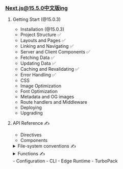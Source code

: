 ### [Next.js@15.5.0中文版ing](https://candicecaiyu.github.io/nextjs-docs/start)

1. Getting Start (@15.0.3)

    - Installation (@15.0.3)
    - Project Structure ✅
    - Layouts and Pages ✅
    - Linking and Navigating ✅
    - Server and Client Components ✅
    - Fetching Data ✅
    - Updating Data ✅
    - Caching and Revalidating ✅
    - Error Handling ✅
    - CSS
    - Image Optimization
    - Font Optimization
    - Metadata and OG images
    - Route handlers and Middleware
    - Deploying
    - Upgrading


2. API Reference ✍️

    - Directives
    - Components
   <details>
      <summary>File-system conventions ✍️</summary>

        - default.js ✅
        - error.js ✅
        - instrumentation.js
        - layout.js ✅
        - loading.js ✅
        - mdx-components.js
        - middleware.js
        - not-found.js ✅
        - page.js ✅
        - route.js
        - Route Segment Config
        - template.js
        - Metadata Files
            - favicon, icon, and apple-icon
            - manifest.json
            - opengraph-image and twitter-image
            - robots.txt
            - sitemap.xml
        - Dynamic Segments ✅
        - forbidden.js
        - instrumentation-client.js
        - intercepting routes
        - parallel routes ✅
        - public ✅
        - src ✅
        - unauthorized.js

   </details>

   <details>
       <summary>Functions ✍️</summary>

         - connection
         - cookies
         - draftMode
         - fetch
         - generateImageMetadata
         - generateMetadata
         - generateSitemaps
         - generateStaticParams ✅
         - generateViewport
         - headers
         - ImageResponse
         - NextRequest
         - NextResponse
         - notFound
         - permanentRedirect
         - redirect
         - revalidatePath
         - unstable_after
         - unstable_cache
         - unstable_notStore
         - unstable_rethrow
         - unstable_redirect
         - useParams
         - usePathname
         - useReportWebVitals
         - useRouter
         - useSearchParams
         - useSelectedLayoutSegment
         - useSelectedLayoutSegments
         - userAgent
      </details>
       - Configuration
       - CLI
       - Edge Runtime
       - TurboPack
     
